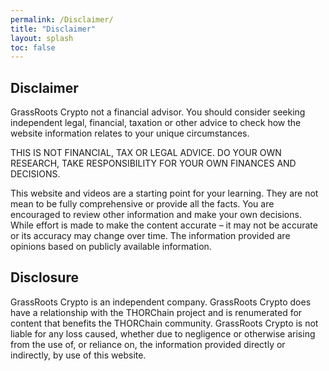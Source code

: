 ```yaml
---
permalink: /Disclaimer/
title: "Disclaimer"
layout: splash
toc: false
---
```


## Disclaimer ##
GrassRoots Crypto not a financial advisor. You should consider seeking independent legal, financial, taxation or other advice to check how the website information relates to your unique circumstances.

THIS IS NOT FINANCIAL, TAX OR LEGAL ADVICE. DO YOUR OWN RESEARCH, TAKE RESPONSIBILITY FOR YOUR OWN FINANCES AND DECISIONS. 

This website and videos are a starting point for your learning. They are not mean to be fully comprehensive or provide all the facts. You are encouraged to review other information and make your own decisions. While effort is made to make the content accurate – it may not be accurate or its accuracy may change over time. The information provided are opinions based on publicly available information.

## Disclosure ##
GrassRoots Crypto is an independent company. GrassRoots Crypto does have a relationship with the THORChain project and is renumerated for content that benefits the THORChain community. 
GrassRoots Crypto is not liable for any loss caused, whether due to negligence or otherwise arising from the use of, or reliance on, the information provided directly or indirectly, by use of this website.
